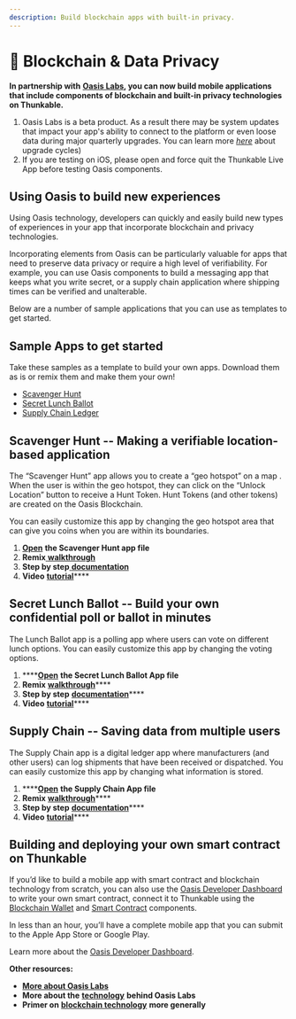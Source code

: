 ```yaml
---
description: Build blockchain apps with built-in privacy.
---
```


# 🔗 Blockchain & Data Privacy

**In partnership with** [**Oasis Labs**](http://www.oasislabs.com)**, you can now build mobile applications that include components of blockchain and built-in privacy technologies on Thunkable.**

1. Oasis Labs is a beta product. As a result there may be system updates that impact your app's ability to connect to the platform or even loose data during major quarterly upgrades. You can learn more [_here_](http://docs.oasiscloud.io/en/latest/dashboard-quickstart/) about upgrade cycles\)
2. If you are testing on iOS, please open and force quit the Thunkable Live App before testing Oasis components. 

## **Using Oasis to build new experiences**

Using Oasis technology, developers can quickly and easily build new types of experiences in your app that incorporate blockchain and privacy technologies.

Incorporating elements from Oasis can be particularly valuable for apps that need to preserve data privacy or require a high level of verifiability. For example, you can use Oasis components to build a messaging app that keeps what you write secret, or a supply chain application where shipping times can be verified and unalterable.

Below are a number of sample applications that you can use as templates to get started.

## **Sample Apps to get started**

Take these samples as a template to build your own apps. Download them as is or remix them and make them your own!

* [Scavenger Hunt](https://x.thunkable.com/copy/942b7843b8af4c63ffb543e1beab8916)
* [Secret Lunch Ballot](https://x.thunkable.com/copy/c0285902e5ea65237406bfb1b95ef2c1)
* [Supply Chain Ledger](https://x.thunkable.com/copy/52a5807a9c643b9b307ffa1c6457448c)

## Scavenger Hunt -- **Making a verifiable location-based application**

The “Scavenger Hunt” app allows you to create a “geo hotspot” on a map . When the user is within the geo hotspot, they can click on the “Unlock Location” button to receive a Hunt Token. Hunt Tokens \(and other tokens\) are created on the Oasis Blockchain.

You can easily customize this app by changing the geo hotspot area that can give you coins when you are within its boundaries.

1. **​**[**Open**](https://x.thunkable.com/copy/942b7843b8af4c63ffb543e1beab8916) **the Scavenger Hunt app file**
2. **Remix**[ **walkthrough**](https://docs.google.com/document/d/18nnKSjujOBBMXJpLX8sfOx1RNO7kk9E6UZvF4D3PKq8/edit?usp=sharing)**​**
3. **Step by step**[ **documentation**](https://docs.google.com/document/d/1Uijzp80LlE9Iq2av5DUMc18GY6E33R7Czn_TDiaesv0/edit?usp=sharing)**​**
4. **Video** [**tutorial**](https://youtu.be/dyqB2jZ4soo)\*\*\*\*

## **Secret Lunch Ballot -- Build your own confidential poll or ballot in minutes**

The Lunch Ballot app is a polling app where users can vote on different lunch options. You can easily customize this app by changing the voting options.

1. \*\*\*\*[**Open**](https://x.thunkable.com/copy/c0285902e5ea65237406bfb1b95ef2c1) **the Secret Lunch Ballot App file**
2. **Remix** [**walkthrough**](https://docs.google.com/document/d/1A4RoGPnLOR_kXr6L6epEeIXPXJM1KXwfi5fIREJTvBo/edit?usp=sharing)\*\*\*\*
3. **Step by step** [**documentation**](https://docs.google.com/document/d/1MqaZT9I5p5w3dYg2IBgm6dDFHRreB7m1TvRHpDcg9FE/edit)\*\*\*\*
4. **Video** [**tutorial**](https://youtu.be/uIVBYTjBeWE)\*\*\*\*

## **Supply Chain -- Saving data from multiple users**

The Supply Chain app is a digital ledger app where manufacturers \(and other users\) can log shipments that have been received or dispatched. You can easily customize this app by changing what information is stored.

1. \*\*\*\*[**Open**](https://x.thunkable.com/copy/52a5807a9c643b9b307ffa1c6457448c) **the Supply Chain App file**
2. **Remix** [**walkthrough**](https://docs.google.com/document/d/15w5q747x_dsshxJ2uawys9TgQ_RHOiabW8yC4fI_y5Y/edit?usp=sharing)\*\*\*\*
3. **Step by step** [**documentation**](https://docs.google.com/document/d/13EtgoRD8CgfVkXw1ysc_oB9wmeQ8EivxRAYAqkdAfVU/edit?usp=sharing)\*\*\*\*
4. **Video** [**tutorial**](https://youtu.be/Xs6LvVJ0oko)\*\*\*\*

## **Building and deploying your own smart contract on Thunkable**

If you’d like to build a mobile app with smart contract and blockchain technology from scratch, you can also use the [Oasis Developer Dashboard](http://dashboard.oasiscloud.io) to write your own smart contract, connect it to Thunkable using the [Blockchain Wallet](https://docs.thunkable.com/oasisweb3) and [Smart Contract](https://docs.thunkable.com/oasissmartcontract) components.  
  
In less than an hour, you’ll have a complete mobile app that you can submit to the Apple App Store or Google Play.  
  
Learn more about the [Oasis Developer Dashboard](https://docs.oasiscloud.io/en/latest/dashboard-quickstart/).

**Other resources:**

* [**More about Oasis Labs**](http://www.oasislabs.com)
* **More about the** [**technology**](http://www.oasislabs.com/primer) **behind Oasis Labs**
* **Primer on** [**blockchain technology**](https://hackernoon.com/wtf-is-the-blockchain-1da89ba19348) **more generally**

  




##  



